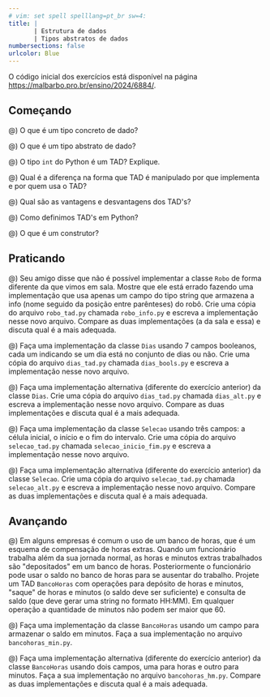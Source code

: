 ```yaml
---
# vim: set spell spelllang=pt_br sw=4:
title: |
       | Estrutura de dados
       | Tipos abstratos de dados
numbersections: false
urlcolor: Blue
---
```


O código inicial dos exercícios está disponível na página <https://malbarbo.pro.br/ensino/2024/6884/>.

## Começando

@) O que é um tipo concreto de dado?

@) O que é um tipo abstrato de dado?

@) O tipo `int` do Python é um TAD? Explique.

@) Qual é a diferença na forma que TAD é manipulado por que implementa e por quem usa o TAD?

@) Qual são as vantagens e desvantagens dos TAD's?

@) Como definimos TAD's em Python?

@) O que é um construtor?


## Praticando

@) Seu amigo disse que não é possível implementar a classe `Robo` de forma diferente da que vimos em sala. Mostre que ele está errado fazendo uma implementação que usa apenas um campo do tipo string que armazena a info (nome seguido da posição entre parênteses) do robô. Crie uma cópia do arquivo `robo_tad.py` chamada `robo_info.py` e escreva a implementação nesse novo arquivo. Compare as duas implementações (a da sala e essa) e discuta qual é a mais adequada.

@) Faça uma implementação da classe `Dias` usando 7 campos booleanos, cada um indicando se um dia está no conjunto de dias ou não. Crie uma cópia do arquivo `dias_tad.py` chamada `dias_bools.py` e escreva a implementação nesse novo arquivo.

@) Faça uma implementação alternativa (diferente do exercício anterior) da classe `Dias`. Crie uma cópia do arquivo `dias_tad.py` chamada `dias_alt.py` e escreva a implementação nesse novo arquivo. Compare as duas implementações e discuta qual é a mais adequada.

@) Faça uma implementação da classe `Selecao` usando três campos: a célula inicial, o início e o fim do intervalo. Crie uma cópia do arquivo `selecao_tad.py` chamada `selecao_inicio_fim.py` e escreva a implementação nesse novo arquivo.

@) Faça uma implementação alternativa (diferente do exercício anterior) da classe `Selecao`. Crie uma cópia do arquivo `selecao_tad.py` chamada `selecao_alt.py` e escreva a implementação nesse novo arquivo. Compare as duas implementações e discuta qual é a mais adequada.


## Avançando

@) Em alguns empresas é comum o uso de um banco de horas, que é um esquema de compensação de horas extras. Quando um funcionário trabalha além da sua jornada normal, as horas e minutos extras trabalhados são "depositados" em um banco de horas. Posteriormente o funcionário pode usar o saldo no banco de horas para se ausentar do trabalho. Projete um TAD `BancoHoras` com operações para depósito de horas e minutos, "saque" de horas e minutos (o saldo deve ser suficiente) e consulta de saldo (que deve gerar uma string no formato HH:MM). Em qualquer operação a quantidade de minutos não podem ser maior que 60.

@) Faça uma implementação da classe `BancoHoras` usando um campo para armazenar o saldo em minutos. Faça a sua implementação no arquivo `bancohoras_min.py`.

@) Faça uma implementação alternativa (diferente do exercício anterior) da classe `BancoHoras` usando dois campos, uma para horas e outro para minutos. Faça a sua implementação no arquivo `bancohoras_hm.py`. Compare as duas implementações e discuta qual é a mais adequada.
